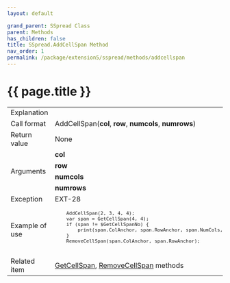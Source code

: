 ```yaml
---
layout: default

grand_parent: SSpread Class
parent: Methods
has_children: false
title: SSpread.AddCellSpan Method
nav_order: 1
permalink: /package/extension5/sspread/methods/addcellspan
---
```

# {{ page.title }}

<table>
  <tr>
    <td>Explanation</td>
    <td colspan="2"></td>
  </tr>
  <tr>
    <td>Call format</td>
    <td colspan="2">AddCellSpan(<b>col</b>, <b>row</b>, <b>numcols</b>, <b>numrows</b>)</td>
  </tr>
  <tr>
    <td>Return value</td>
    <td colspan="2">None</td>
  </tr>  
  <tr>
    <td rowspan="4">Arguments</td>
    <td><b>col</b></td>
    <td></td>
  </tr>
  <tr>
    <td><b>row</b></td>
    <td></td>
  </tr>
  <tr>
    <td><b>numcols</b></td>
    <td></td>
  </tr>
  <tr>
    <td><b>numrows</b></td>
    <td></td>
  </tr>
  <tr>
    <td>Exception</td>
    <td>EXT-28</td>
    <td></td>
  </tr>
  <tr>
    <td>Example of use</td>
    <td colspan="2"><code><pre>
    AddCellSpan(2, 3, 4, 4);
    var span = GetCellSpan(4, 4);
    if (span != $GetCellSpanNo) {
        print(span.ColAnchor, span.RowAnchor, span.NumCols, span.NumRows, "\n");
    }
    RemoveCellSpan(span.ColAnchor, span.RowAnchor);
    </pre></code></td>
  </tr>
  <tr>
    <td>Related item</td>
    <td colspan="2"><a href="/package/extension5/sspread/methods/getcellspan">GetCellSpan</a>, <a href="/package/extension5/sspread/methods/removecellspan">RemoveCellSpan</a> methods</td>
  </tr>
</table>
